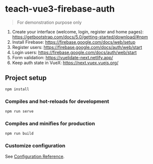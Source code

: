 # teach-vue3-firebase-auth

> For demonstration purpose only

1. Create your interface (welcome, login, register and home pages): https://getbootstrap.com/docs/5.0/getting-started/download/#npm
2. Install Firebase: https://firebase.google.com/docs/web/setup
3. Register users: https://firebase.google.com/docs/auth/web/start
4. Login users: https://firebase.google.com/docs/auth/web/start
5. Form validation: https://vuelidate-next.netlify.app/
6. Keep auth state in VueX: https://next.vuex.vuejs.org/

## Project setup
```
npm install
```

### Compiles and hot-reloads for development
```
npm run serve
```

### Compiles and minifies for production
```
npm run build
```

### Customize configuration
See [Configuration Reference](https://cli.vuejs.org/config/).
